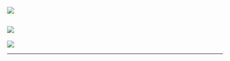 [![](https://readme-typing-svg.herokuapp.com?duration=3000&lines=Hello+World!;Welcome+to+my+profile!;Check+out+my+repo+;Look+at+my+stats+below+%F0%9F%91%87+)](https://johto.dev)  

[![](https://komarev.com/ghpvc/?username=johtoleague&style=for-the-badge)](https://johto.dev)  
---

[![](https://github-readme-stats.vercel.app/api/top-langs/?username=johtoleague&bg_color=00000000&border_color=aaaaaa88&text_color=888888)](https://github.com/johtoleague/github-readme-stats)

---

